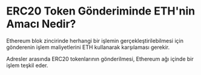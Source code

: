 # ERC20 Token Gönderiminde ETH'nin Amacı Nedir?

Ethereum blok zincirinde herhangi bir işlemin gerçekleştirilebilmesi için gönderenin işlem maliyetlerini ETH kullanarak karşılaması gerekir.

Adresler arasında ERC20 tokenlarının gönderilmesi, Ethereum ağı içinde bir işlem teşkil eder.
